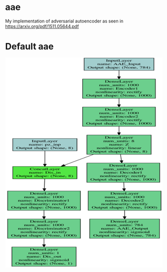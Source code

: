 # aae
My implementation of adversarial autoencoder as seen in https://arxiv.org/pdf/1511.05644.pdf

# Default aae
<p align="center">
  <img src="https://raw.githubusercontent.com/davidath/aae/master/cfg/AAE_default.png">
</p>


